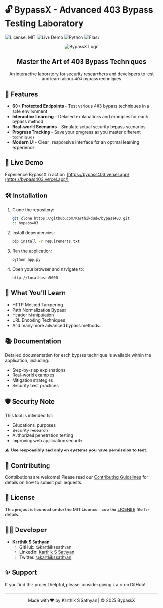 # 🔓 BypassX - Advanced 403 Bypass Testing Laboratory

[![License: MIT](https://img.shields.io/badge/License-MIT-yellow.svg)](https://opensource.org/licenses/MIT)
[![Live Demo](https://img.shields.io/badge/🔗_Live_Demo-000?style=flat&logo=vercel&labelColor=000000&color=white)](https://bypass403.vercel.app/)
[![Python](https://img.shields.io/badge/Python-3.8+-blue.svg)](https://www.python.org/)
[![Flask](https://img.shields.io/badge/Flask-2.3.3-000000.svg)](https://flask.palletsprojects.com/)

<div align="center">
  <img src="https://img.icons8.com/color/96/000000/shield--v1.png" alt="BypassX Logo"/>
  <h2>Master the Art of 403 Bypass Techniques</h2>
  <p>An interactive laboratory for security researchers and developers to test and learn about 403 bypass techniques</p>
</div>

## 🌟 Features

- **60+ Protected Endpoints** - Test various 403 bypass techniques in a safe environment
- **Interactive Learning** - Detailed explanations and examples for each bypass method
- **Real-world Scenarios** - Simulate actual security bypass scenarios
- **Progress Tracking** - Save your progress as you master different techniques
- **Modern UI** - Clean, responsive interface for an optimal learning experience

## 🚀 Live Demo

Experience BypassX in action: [https://bypass403.vercel.app/](https://bypass403.vercel.app/)

## 🛠️ Installation

1. Clone the repository:
   ```bash
   git clone https://github.com/Karthikdude/bypass403.git
   cd bypass403
   ```

2. Install dependencies:
   ```bash
   pip install -r requirements.txt
   ```

3. Run the application:
   ```bash
   python app.py
   ```

4. Open your browser and navigate to:
   ```
   http://localhost:5000
   ```

## 🎯 What You'll Learn

- HTTP Method Tampering
- Path Normalization Bypass
- Header Manipulation
- URL Encoding Techniques
- And many more advanced bypass methods...

## 📚 Documentation

Detailed documentation for each bypass technique is available within the application, including:

- Step-by-step explanations
- Real-world examples
- Mitigation strategies
- Security best practices

## 🛡️ Security Note

This tool is intended for:
- Educational purposes
- Security research
- Authorized penetration testing
- Improving web application security

⚠️ **Use responsibly and only on systems you have permission to test.**

## 🤝 Contributing

Contributions are welcome! Please read our [Contributing Guidelines](CONTRIBUTING.md) for details on how to submit pull requests.

## 📄 License

This project is licensed under the MIT License - see the [LICENSE](LICENSE) file for details.

## 👨‍💻 Developer

- **Karthik S Sathyan**
  - GitHub: [@karthikssathyan](https://github.com/Karthikdude)
  - LinkedIn: [Karthik S Sathyan](https://linkedin.com/in/karthik-s-sathyan/)
  - Twitter: [@karthikssathyan](https://twitter.com/igdudee)

## ✨ Support

If you find this project helpful, please consider giving it a ⭐️ on GitHub!

---

<div align="center">
  Made with ❤️ by Karthik S Sathyan | © 2025 BypassX
</div>
